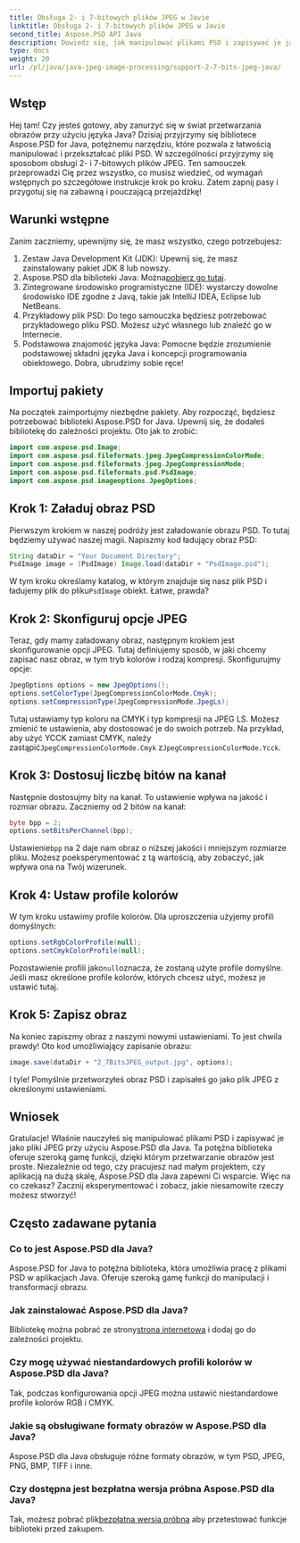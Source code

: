 ```yaml
---
title: Obsługa 2- i 7-bitowych plików JPEG w Javie
linktitle: Obsługa 2- i 7-bitowych plików JPEG w Javie
second_title: Aspose.PSD API Java
description: Dowiedz się, jak manipulować plikami PSD i zapisywać je jako pliki JPEG w Javie przy użyciu Aspose.PSD. Przewodnik krok po kroku z przykładami kodu. Idealny zarówno dla początkujących, jak i profesjonalistów.
type: docs
weight: 20
url: /pl/java/java-jpeg-image-processing/support-2-7-bits-jpeg-java/
---
```

## Wstęp
Hej tam! Czy jesteś gotowy, aby zanurzyć się w świat przetwarzania obrazów przy użyciu języka Java? Dzisiaj przyjrzymy się bibliotece Aspose.PSD for Java, potężnemu narzędziu, które pozwala z łatwością manipulować i przekształcać pliki PSD. W szczególności przyjrzymy się sposobom obsługi 2- i 7-bitowych plików JPEG. Ten samouczek przeprowadzi Cię przez wszystko, co musisz wiedzieć, od wymagań wstępnych po szczegółowe instrukcje krok po kroku. Zatem zapnij pasy i przygotuj się na zabawną i pouczającą przejażdżkę!
## Warunki wstępne
Zanim zaczniemy, upewnijmy się, że masz wszystko, czego potrzebujesz:
1. Zestaw Java Development Kit (JDK): Upewnij się, że masz zainstalowany pakiet JDK 8 lub nowszy.
2.  Aspose.PSD dla biblioteki Java: Można[pobierz go tutaj](https://releases.aspose.com/psd/java/).
3. Zintegrowane środowisko programistyczne (IDE): wystarczy dowolne środowisko IDE zgodne z Javą, takie jak IntelliJ IDEA, Eclipse lub NetBeans.
4. Przykładowy plik PSD: Do tego samouczka będziesz potrzebować przykładowego pliku PSD. Możesz użyć własnego lub znaleźć go w Internecie.
5. Podstawowa znajomość języka Java: Pomocne będzie zrozumienie podstawowej składni języka Java i koncepcji programowania obiektowego.
Dobra, ubrudzimy sobie ręce!
## Importuj pakiety
Na początek zaimportujmy niezbędne pakiety. Aby rozpocząć, będziesz potrzebować biblioteki Aspose.PSD for Java. Upewnij się, że dodałeś bibliotekę do zależności projektu. Oto jak to zrobić:
```java
import com.aspose.psd.Image;
import com.aspose.psd.fileformats.jpeg.JpegCompressionColorMode;
import com.aspose.psd.fileformats.jpeg.JpegCompressionMode;
import com.aspose.psd.fileformats.psd.PsdImage;
import com.aspose.psd.imageoptions.JpegOptions;
```
## Krok 1: Załaduj obraz PSD
Pierwszym krokiem w naszej podróży jest załadowanie obrazu PSD. To tutaj będziemy używać naszej magii. Napiszmy kod ładujący obraz PSD:
```java
String dataDir = "Your Document Directory";
PsdImage image = (PsdImage) Image.load(dataDir + "PsdImage.psd");
```
 W tym kroku określamy katalog, w którym znajduje się nasz plik PSD i ładujemy plik do pliku`PsdImage` obiekt. Łatwe, prawda?
## Krok 2: Skonfiguruj opcje JPEG
Teraz, gdy mamy załadowany obraz, następnym krokiem jest skonfigurowanie opcji JPEG. Tutaj definiujemy sposób, w jaki chcemy zapisać nasz obraz, w tym tryb kolorów i rodzaj kompresji. Skonfigurujmy opcje:
```java
JpegOptions options = new JpegOptions();
options.setColorType(JpegCompressionColorMode.Cmyk);
options.setCompressionType(JpegCompressionMode.JpegLs);
```
 Tutaj ustawiamy typ koloru na CMYK i typ kompresji na JPEG LS. Możesz zmienić te ustawienia, aby dostosować je do swoich potrzeb. Na przykład, aby użyć YCCK zamiast CMYK, należy zastąpić`JpegCompressionColorMode.Cmyk` z`JpegCompressionColorMode.Ycck`.
## Krok 3: Dostosuj liczbę bitów na kanał
Następnie dostosujmy bity na kanał. To ustawienie wpływa na jakość i rozmiar obrazu. Zaczniemy od 2 bitów na kanał:
```java
byte bpp = 2;
options.setBitsPerChannel(bpp);
```
 Ustawienie`bpp` na 2 daje nam obraz o niższej jakości i mniejszym rozmiarze pliku. Możesz poeksperymentować z tą wartością, aby zobaczyć, jak wpływa ona na Twój wizerunek.
## Krok 4: Ustaw profile kolorów
W tym kroku ustawimy profile kolorów. Dla uproszczenia użyjemy profili domyślnych:
```java
options.setRgbColorProfile(null);
options.setCmykColorProfile(null);
```
 Pozostawienie profili jako`null`oznacza, że zostaną użyte profile domyślne. Jeśli masz określone profile kolorów, których chcesz użyć, możesz je ustawić tutaj.
## Krok 5: Zapisz obraz
Na koniec zapiszmy obraz z naszymi nowymi ustawieniami. To jest chwila prawdy! Oto kod umożliwiający zapisanie obrazu:
```java
image.save(dataDir + "2_7BitsJPEG_output.jpg", options);
```
I tyle! Pomyślnie przetworzyłeś obraz PSD i zapisałeś go jako plik JPEG z określonymi ustawieniami.
## Wniosek
Gratulacje! Właśnie nauczyłeś się manipulować plikami PSD i zapisywać je jako pliki JPEG przy użyciu Aspose.PSD dla Java. Ta potężna biblioteka oferuje szeroką gamę funkcji, dzięki którym przetwarzanie obrazów jest proste. Niezależnie od tego, czy pracujesz nad małym projektem, czy aplikacją na dużą skalę, Aspose.PSD dla Java zapewni Ci wsparcie. Więc na co czekasz? Zacznij eksperymentować i zobacz, jakie niesamowite rzeczy możesz stworzyć!
## Często zadawane pytania
### Co to jest Aspose.PSD dla Java?
Aspose.PSD for Java to potężna biblioteka, która umożliwia pracę z plikami PSD w aplikacjach Java. Oferuje szeroką gamę funkcji do manipulacji i transformacji obrazu.
### Jak zainstalować Aspose.PSD dla Java?
Bibliotekę można pobrać ze strony[strona internetowa](https://releases.aspose.com/psd/java/) i dodaj go do zależności projektu.
### Czy mogę używać niestandardowych profili kolorów w Aspose.PSD dla Java?
Tak, podczas konfigurowania opcji JPEG można ustawić niestandardowe profile kolorów RGB i CMYK.
### Jakie są obsługiwane formaty obrazów w Aspose.PSD dla Java?
Aspose.PSD dla Java obsługuje różne formaty obrazów, w tym PSD, JPEG, PNG, BMP, TIFF i inne.
### Czy dostępna jest bezpłatna wersja próbna Aspose.PSD dla Java?
 Tak, możesz pobrać plik[bezpłatna wersja próbna](https://releases.aspose.com/) aby przetestować funkcje biblioteki przed zakupem.